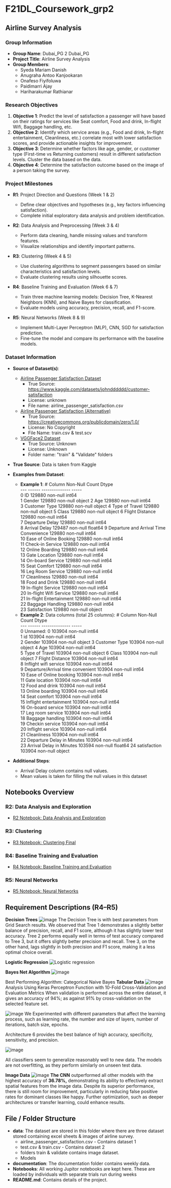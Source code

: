 # F21DL_Coursework_grp2

## Airline Survey Analysis

### Group Information
- **Group Name**: Dubai_PG 2 Dubai_PG
- **Project Title**: Airline Survey Analysis
- **Group Members**:
  - Syeda Mariam Danish
  - Anugraha Antoo Kanjookaran
  - Onafeso Fiyifoluwa
  - Paidimarri Ajay
  - Hariharakumar Rathianar

### Research Objectives
1. **Objective 1**: Predict the level of satisfaction a passenger will have based on their ratings for services like Seat comfort, Food and drink, In-flight Wifi, Baggage handling, etc.
2. **Objective 2**: Identify which service areas (e.g., Food and drink, In-flight entertainment, Cleanliness, etc.) correlate most with lower satisfaction scores, and provide actionable insights for improvement.
3. **Objective 3**: Determine whether factors like age, gender, or customer type (First-time vs Returning customers) result in different satisfaction levels. Cluster the data based on the data.
4. **Objective 4**: Determine the satisfaction outcome based on the image of a person taking the survey.

### Project Milestones
- **R1**: Project Direction and Questions (Week 1 & 2)
  - Define clear objectives and hypotheses (e.g., key factors influencing satisfaction).
  - Complete initial exploratory data analysis and problem identification.
  
- **R2**: Data Analysis and Preprocessing (Week 3 & 4)
  - Perform data cleaning, handle missing values and transform features.
  - Visualize relationships and identify important patterns.
  
- **R3**: Clustering (Week 4 & 5)
  - Use clustering algorithms to segment passengers based on similar characteristics and satisfaction levels.
  - Evaluate clustering results using silhouette scores.
  
- **R4**: Baseline Training and Evaluation (Week 6 & 7)
  - Train three machine learning models: Decision Tree, K-Nearest Neighbors (KNN), and Naive Bayes for classification.
  - Evaluate models using accuracy, precision, recall, and F1-score.
  
- **R5**: Neural Networks (Week 8 & 9)
  - Implement Multi-Layer Perceptron (MLP), CNN, SGD for satisfaction prediction.
  - Fine-tune the model and compare its performance with the baseline models.

### Dataset Information
- **Source of Dataset(s)**:
  - [Airline Passenger Satisfaction Dataset](https://www.kaggle.com/datasets/teejmahal20/airline-passenger-satisfaction/data)
     - True Source: https://www.kaggle.com/datasets/johndddddd/customer-satisfaction
     - License: unknown
     - File name: airline_passenger_satisfaction.csv
  - [Airline Passenger Satisfaction (Alternative)](https://www.kaggle.com/datasets/mysarahmadbhat/airline-passenger-satisfaction/data)
     -  True Source: https://creativecommons.org/publicdomain/zero/1.0/
     -  License: No Copyright
     -  File Name: train.csv & test.scv
  - [VGGFace2 Dataset](https://www.kaggle.com/datasets/jonathanoheix/face-expression-recognition-dataset)
     -  True Source: Unknown
     -  License: Unknown
     -  Folder name: "train" & "Validate" folders
  
- **True Source**: Data is taken from Kaggle
- **Examples from Dataset**:
  - **Example 1**:
         #   Column                                  Non-Null Count   Dtype  
        ---  ------                                  --------------   -----  
         0   ID                                      129880 non-null  int64  
         1   Gender                                  129880 non-null  object 
         2   Age                                     129880 non-null  int64  
         3   Customer Type                           129880 non-null  object 
         4   Type of Travel                          129880 non-null  object 
         5   Class                                   129880 non-null  object 
         6   Flight Distance                         129880 non-null  int64  
         7   Departure Delay                         129880 non-null  int64  
         8   Arrival Delay                           129487 non-null  float64
         9   Departure and Arrival Time Convenience  129880 non-null  int64  
         10  Ease of Online Booking                  129880 non-null  int64  
         11  Check-in Service                        129880 non-null  int64  
         12  Online Boarding                         129880 non-null  int64  
         13  Gate Location                           129880 non-null  int64  
         14  On-board Service                        129880 non-null  int64  
         15  Seat Comfort                            129880 non-null  int64  
         16  Leg Room Service                        129880 non-null  int64  
         17  Cleanliness                             129880 non-null  int64  
         18  Food and Drink                          129880 non-null  int64  
         19  In-flight Service                       129880 non-null  int64  
         20  In-flight Wifi Service                  129880 non-null  int64  
         21  In-flight Entertainment                 129880 non-null  int64  
         22  Baggage Handling                        129880 non-null  int64  
         23  Satisfaction                            129880 non-null  object 
  - **Example 2**:
        Data columns (total 25 columns):
         #   Column                             Non-Null Count   Dtype  
        ---  ------                             --------------   -----  
         0   Unnamed: 0                         103904 non-null  int64  
         1   id                                 103904 non-null  int64  
         2   Gender                             103904 non-null  object 
         3   Customer Type                      103904 non-null  object 
         4   Age                                103904 non-null  int64  
         5   Type of Travel                     103904 non-null  object 
         6   Class                              103904 non-null  object 
         7   Flight Distance                    103904 non-null  int64  
         8   Inflight wifi service              103904 non-null  int64  
         9   Departure/Arrival time convenient  103904 non-null  int64  
         10  Ease of Online booking             103904 non-null  int64  
         11  Gate location                      103904 non-null  int64  
         12  Food and drink                     103904 non-null  int64  
         13  Online boarding                    103904 non-null  int64  
         14  Seat comfort                       103904 non-null  int64  
         15  Inflight entertainment             103904 non-null  int64  
         16  On-board service                   103904 non-null  int64  
         17  Leg room service                   103904 non-null  int64  
         18  Baggage handling                   103904 non-null  int64  
         19  Checkin service                    103904 non-null  int64  
         20  Inflight service                   103904 non-null  int64  
         21  Cleanliness                        103904 non-null  int64  
         22  Departure Delay in Minutes         103904 non-null  int64  
         23  Arrival Delay in Minutes           103594 non-null  float64
         24  satisfaction                       103904 non-null  object 
  
- **Additional Steps**:
  - Arrival Delay column contains null values.
  - Mean values is taken for filling the null values in this dataset

## Notebooks Overview

### R2: Data Analysis and Exploration
- [R2 Notebook: Data Analysis and Exploration](https://github.com/HWhr3000/F21DL_Coursework_grp2/blob/main/notebooks/R2_Data_analysis_exploration.ipynb)

### R3: Clustering
- [R3 Notebook: Clustering Final](https://github.com/HWhr3000/F21DL_Coursework_grp2/blob/main/notebooks/R3_Clustering_Final.ipynb)

### R4: Baseline Training and Evaluation
- [R4 Notebook: Baseline Training and Evaluation](https://github.com/HWhr3000/F21DL_Coursework_grp2/blob/main/notebooks/R4_Baseline_training_evaluation.ipynb)

### R5: Neural Networks
- [R5 Notebook: Neural Networks](https://github.com/HWhr3000/F21DL_Coursework_grp2/tree/main/notebooks/R5%20Neural%20Netoworks)


## Requirement Descriptions (R4–R5)

**Decision Trees**
![image](https://github.com/user-attachments/assets/f942477c-f6cd-4aaf-b3e7-b11299b2c92a)
The Decision Tree is with best parameters from Grid Search results. We observed that Tree 1 demonstrates a slightly better balance of precision, recall, and F1 score, although it has slightly lower test accuracy. Tree 2 performs equally well in terms of test accuracy compared to Tree 3, but it offers slightly better precision and recall. Tree 3, on the other hand, lags slightly in both precision and F1 score, making it a less optimal choice overall.

**Logistic Regression**
![Logistic regression](https://github.com/user-attachments/assets/bcd7d541-08bb-45f6-b731-cc3b7f969fe3)


**Bayes Net Algorithm**
  ![image](https://github.com/user-attachments/assets/22cd1125-d1f7-499a-8027-d3aab339d110)

Best Performing Algorithm: Categorical Naive Bayes
**Tabular Data**
  ![image](https://github.com/user-attachments/assets/3bb82fa7-c30f-4468-96a3-0906ba15354f)
Analysis Using Keras Perceptron Function with 10-Fold Cross-Validation and Evaluation Metrics
When validation is performed across the entire dataset, it gives an accuracy of 94%; as against 91% by cross-validation on the selected feature set.

![image](https://github.com/user-attachments/assets/1e56bccf-0a3a-4083-b37b-1c80c19956a9)
We Experimented with different parameters that affect the learning process, such as learning rate, the number and size of layers, number of iterations, batch size, epochs.

Architecture 6 provides the best balance of high accuracy, specificity, sensitivity, and precision.

![image](https://github.com/user-attachments/assets/de7f7d2f-ce3c-441f-a8df-7643d1353847)

All classifiers seem to generalize reasonably well to new data. The models are not overfitting, as they perform similarly on unseen test data.

**Image Data**
  ![image](https://github.com/user-attachments/assets/13708666-4aab-4685-800a-19dd2ab45734)
**The CNN** outperformed all other models with the highest accuracy of **36.78%,** demonstrating its ability to effectively extract spatial features from the image data. Despite its superior performance, there is still room for improvement, particularly in reducing false positive rates for dominant classes like happy. Further optimization, such as deeper architectures or transfer learning, could enhance results.

## File / Folder Structure
- **data**: The dataset are stored in this folder where there are three dataset stored containing excel sheets & images of airline survey.
    - airline_passenger_satisfaction.csv - Contains dataset 1
    - test.csv & train.csv - Contains dataset 2
    - folders train & validate contains image dataset.
    - Models
- **documentation**: The documentation folder contains weekly data.
- **Notebooks**: All working Jupitor notebooks are kept here. These are loaded by individuals with separate trials run during weeks
- **README.md**: Contains details of the project.
